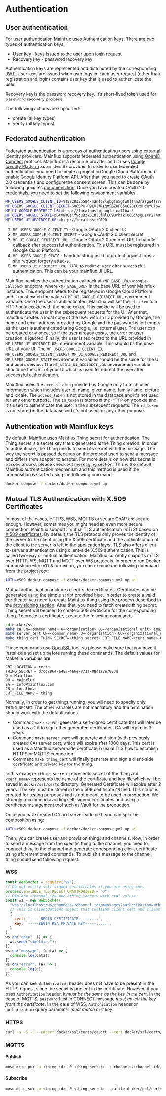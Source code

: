 # Authentication

## User authentication

For user authentication Mainflux uses Authentication keys. There are two types of authentication keys:

- User key - keys issued to the user upon login request
- Recovery key - password recovery key

Authentication keys are represented and distributed by the corresponding [JWT][jwt]. User keys are issued when user logs in. Each user request (other than registration and login) contains user key that is used to authenticate the user.

Recovery key is the password recovery key. It's short-lived token used for password recovery process.

The following actions are supported:

- create (all key types)
- verify (all key types)

## Federated authentication

Federated authentication is a process of authenticating users using external identity providers. Mainflux supports federated authentication using [OpenID Connect][oidc] protocol. Mainflux is a resource provider and it uses [Google Identity Platform][google-identity-platform] as an identity provider. In order to use federated authentication, you need to create a project in Google Cloud Platform and enable Google Identity Platform API. After that, you need to create OAuth 2.0 credentials and configure the consent screen. This can be done by following google's [documentation][google-identity-platform-docs]. Once you have created OAuth 2.0 credentials, you need to set the following environment variables:

```bash
MF_USERS_GOOGLE_CLIENT_ID=985229335584-m2mft8lqbgfn5gfw9ftrm3r2sgu4tsrw.apps.googleusercontent.com
MF_USERS_GOOGLE_CLIENT_SECRET=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YUIpw
MF_UI_GOOGLE_REDIRECT_URL=http://localhost/google-callback
MF_USERS_GOOGLE_STATE=pGXVNhEeKfycuBzk5InlSfMlEU9UrhlkTUOSqhsgDzXP2Y4RsN
MF_USERS_UI_REDIRECT_URL=http://localhost:9090
```

1. `MF_USERS_GOOGLE_CLIENT_ID` - Google OAuth 2.0 client ID
2. `MF_USERS_GOOGLE_CLIENT_SECRET` - Google OAuth 2.0 client secret
3. `MF_UI_GOOGLE_REDIRECT_URL` - Google OAuth 2.0 redirect URL to handle callback after successful authentication. This URL must be registered in Google Cloud Platform.
4. `MF_USERS_GOOGLE_STATE` - Random string used to protect against cross-site request forgery attacks.
5. `MF_USERS_UI_REDIRECT_URL` - URL to redirect user after successful authentication. This can be your mainflux UI URL.

Mainflux handles the authentication callback at `<MF_BASE_URL>/google-callback` endpoint, where `<MF_BASE_URL>` is the base URL of your Mainflux instance. This endpoint needs to be registered in Google Cloud Platform and it must match the value of `MF_UI_GOOGLE_REDIRECT_URL` environment variable. Once the user is authenticated, Mainflux will set the `id_token` to a HTTP only cookie with the name `token`. This cookie will be used to authenticate the user in the subsequent requests for the UI. After that, mainflux creates a local copy of the user with an ID provided by Google, the name and email address provided by Google and the password is left empty as the user is authenticated using Google, i.e. external user. The user can be created only once, so if the user already exists, the error on user creation is ignored. Finally, the user is redirected to the URL provided in `MF_USERS_UI_REDIRECT_URL` environment variable. This should be the base URL of your UI. The `MF_USERS_GOOGLE_CLIENT_ID`, `MF_USERS_GOOGLE_CLIENT_SECRET`, `MF_UI_GOOGLE_REDIRECT_URL` and `MF_USERS_GOOGLE_STATE` environment variables should be the same for the UI and users service. The `MF_USERS_UI_REDIRECT_URL` environment variable should be the URL of your UI which is used to redirect the user after successful authentication.

Mainflux users the `access_token` provided by Google only to fetch user information which includes user id, name, given name, family name, picture and locale. The `access_token` is not stored in the database and it's not used for any other purpose. The `id_token` is stored in the HTTP only cookie and it's used to authenticate the user in the subsequent requests. The `id_token` is not stored in the database and it's not used for any other purpose.

## Authentication with Mainflux keys

By default, Mainflux uses Mainflux Thing secret for authentication. The Thing secret is a secret key that's generated at the Thing creation. In order to authenticate, the Thing needs to send its secret with the message. The way the secret is passed depends on the protocol used to send a message and differs from adapter to adapter. For more details on how this secret is passed around, please check out [messaging section][messaging]. This is the default Mainflux authentication mechanism and this method is used if the composition is started using the following command:

```bash
docker-compose -f docker/docker-compose.yml up
```

## Mutual TLS Authentication with X.509 Certificates

In most of the cases, HTTPS, WSS, MQTTS or secure CoAP are secure enough. However, sometimes you might need an even more secure connection. Mainflux supports mutual TLS authentication (_mTLS_) based on [X.509 certificates][rf5280]. By default, the TLS protocol only proves the identity of the server to the client using the X.509 certificate and the authentication of the client to the server is left to the application layer. TLS also offers client-to-server authentication using client-side X.509 authentication. This is called two-way or mutual authentication. Mainflux currently supports mTLS over HTTP, WS, MQTT and MQTT over WS protocols. In order to run Docker composition with mTLS turned on, you can execute the following command from the project root:

```bash
AUTH=x509 docker-compose -f docker/docker-compose.yml up -d
```

Mutual authentication includes client-side certificates. Certificates can be generated using the simple script provided [here][ssl-makefile]. In order to create a valid certificate, you need to create Mainflux thing using the process described in the [provisioning section][provision]. After that, you need to fetch created thing secret. Thing secret will be used to create x.509 certificate for the corresponding thing. To create a certificate, execute the following commands:

```bash
cd docker/ssl
make ca CN=<common_name> O=<organization> OU=<organizational_unit> emailAddress=<email_address>
make server_cert CN=<common_name> O=<organization> OU=<organizational_unit> emailAddress=<email_address>
make thing_cert THING_SECRET=<thing_secret> CRT_FILE_NAME=<cert_name> O=<organization> OU=<organizational_unit> emailAddress=<email_address>
```

These commands use [OpenSSL][openssl] tool, so please make sure that you have it installed and set up before running these commands. The default values for Makefile variables are

```env
CRT_LOCATION = certs
THING_SECRET = d7cc2964-a48b-4a6e-871a-08da28e7883d
O = Mainflux
OU = mainflux
EA = info@mainflux.com
CN = localhost
CRT_FILE_NAME = thing
```

Normally, in order to get things running, you will need to specify only `THING_SECRET`. The other variables are not mandatory and the termination should work with the default values.

- Command `make ca` will generate a self-signed certificate that will later be used as a CA to sign other generated certificates. CA will expire in 3 years.
- Command `make server_cert` will generate and sign (with previously created CA) server cert, which will expire after 1000 days. This cert is used as a Mainflux server-side certificate in usual TLS flow to establish HTTPS or MQTTS connection.
- Command `make thing_cert` will finally generate and sign a client-side certificate and private key for the thing.

In this example `<thing_secret>` represents secret of the thing and `<cert_name>` represents the name of the certificate and key file which will be saved in `docker/ssl/certs` directory. Generated Certificate will expire after 2 years. The key must be stored in the x.509 certificate `CN` field. This script is created for testing purposes and is not meant to be used in production. We strongly recommend avoiding self-signed certificates and using a certificate management tool such as [Vault][vault] for the production.

Once you have created CA and server-side cert, you can spin the composition using:

```bash
AUTH=x509 docker-compose -f docker/docker-compose.yml up -d
```

Then, you can create user and provision things and channels. Now, in order to send a message from the specific thing to the channel, you need to connect thing to the channel and generate corresponding client certificate using aforementioned commands. To publish a message to the channel, thing should send following request:

### WSS

```javascript
const WebSocket = require("ws");
// Do not verify self-signed certificates if you are using one.
process.env.NODE_TLS_REJECT_UNAUTHORIZED = "0";
// Replace <channel_id> and <thing_secret> with real values.
const ws = new WebSocket(
  "wss://localhost/ws/channels/<channel_id>/messages?authorization=<thing_secret>",
  // This is ClientOptions object that contains client cert and client key in the form of string. You can easily load these strings from cert and key files.
  {
    cert: `-----BEGIN CERTIFICATE-----....`,
    key: `-----BEGIN RSA PRIVATE KEY-----.....`,
  }
);
ws.on("open", () => {
  ws.send("something");
});
ws.on("message", (data) => {
  console.log(data);
});
ws.on("error", (e) => {
  console.log(e);
});
```

As you can see, `Authorization` header does not have to be present in the HTTP request, since the secret is present in the certificate. However, if you pass `Authorization` header, it _must be the same as the key in the cert_. In the case of MQTTS, `password` filed in CONNECT message _must match the key from the certificate_. In the case of WSS, `Authorization` header or `authorization` query parameter _must match cert key_.

### HTTPS

```bash
curl -s -S -i --cacert docker/ssl/certs/ca.crt --cert docker/ssl/certs/<thing_cert_name>.crt --key docker/ssl/certs/<thing_cert_key>.key -X POST -H "Content-Type: application/senml+json" https://localhost/http/channels/<channel_id>/messages -d '[{"bn":"some-base-name:","bt":1.276020076001e+09, "bu":"A","bver":5, "n":"voltage","u":"V","v":120.1}, {"n":"current","t":-5,"v":1.2}, {"n":"current","t":-4,"v":1.3}]'
```

### MQTTS

#### Publish

```bash
mosquitto_pub -u <thing_id> -P <thing_secret> -t channels/<channel_id>/messages -h localhost -p 8883  --cafile docker/ssl/certs/ca.crt --cert docker/ssl/certs/<thing_cert_name>.crt --key docker/ssl/certs/<thing_cert_key>.key -m '[{"bn":"some-base-name:","bt":1.276020076001e+09, "bu":"A","bver":5, "n":"voltage","u":"V","v":120.1}, {"n":"current","t":-5,"v":1.2}, {"n":"current","t":-4,"v":1.3}]'
```

#### Subscribe

```bash
mosquitto_sub -u <thing_id> -P <thing_secret> --cafile docker/ssl/certs/ca.crt --cert docker/ssl/certs/<thing_cert_name>.crt --key docker/ssl/certs/<thing_cert_key>.key -t channels/<channel_id>/messages -h localhost -p 8883
```

[jwt]: https://jwt.io/
[messaging]: /messaging/#messaging
[rf5280]: https://tools.ietf.org/html/rfc5280
[ssl-makefile]: https://github.com/mainflux/mainflux/blob/master/docker/ssl/Makefile
[provision]: /provision/#platform-management
[openssl]: https://www.openssl.org/
[vault]: https://www.vaultproject.io/
[oidc]: https://openid.net/connect/
[google-identity-platform]: https://cloud.google.com/identity-platform/docs/
[google-identity-platform-docs]: https://support.google.com/cloud/answer/6158849?hl=en
